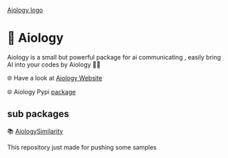 [Aiology logo](logo.png)

# 🤖 Aiology
Aiology is a small but powerful package for ai communicating , easily bring AI into your codes by Aiology 👨‍💻

🌐 Have a look at [Aiology Website](https://Aiology.pythonanywhere.com)

🌐 Aiology Pypi [package](https://pypi.org/project/Aiology/)


## sub packages

📚 [AiologySimilarity](https://pypi.org/project/AiologySimilarity/)

This repository just made for pushing some samples
